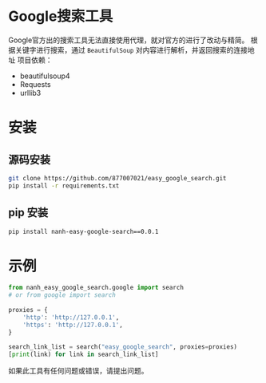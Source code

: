 # Google搜索工具
Google官方出的搜索工具无法直接使用代理，就对官方的进行了改动与精简。
根据关键字进行搜索，通过 `BeautifulSoup` 对内容进行解析，并返回搜索的连接地址
项目依赖：
- beautifulsoup4
- Requests
- urllib3

# 安装
## 源码安装
```bash
git clone https://github.com/877007021/easy_google_search.git
pip install -r requirements.txt

```

## pip 安装
```bash
pip install nanh-easy-google-search==0.0.1
```

# 示例
``` python
from nanh_easy_google_search.google import search
# or from google import search  
  
proxies = {  
    'http': 'http://127.0.0.1',  
    'https': 'http://127.0.0.1',  
}  
  
search_link_list = search("easy_google_search", proxies=proxies)  
[print(link) for link in search_link_list]
```
如果此工具有任何问题或错误，请提出问题。